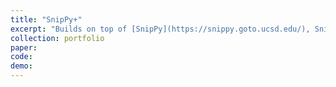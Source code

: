 ```yaml
---
title: "SnipPy+"
excerpt: "Builds on top of [SnipPy](https://snippy.goto.ucsd.edu/), SnipPy+ features program synthesis with live execution, giving users instant feedback on their specifications and allowing them to keep fine-tuning the specs until they are satisfied"
collection: portfolio
paper:
code:
demo:
---
```


